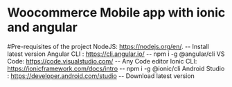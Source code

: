 # Woocommerce Mobile app with ionic and angular
#Pre-requisites of the project
NodeJS: https://nodejs.org/en/. -- Install latest version
Angular CLI : https://cli.angular.io/ -- npm i -g @angular/cli
VS Code: https://code.visualstudio.com/ -- Any Code editor
Ionic CLI: https://ionicframework.com/docs/intro -- npm i -g @ionic/cli
Android Studio : https://developer.android.com/studio -- Download latest version
